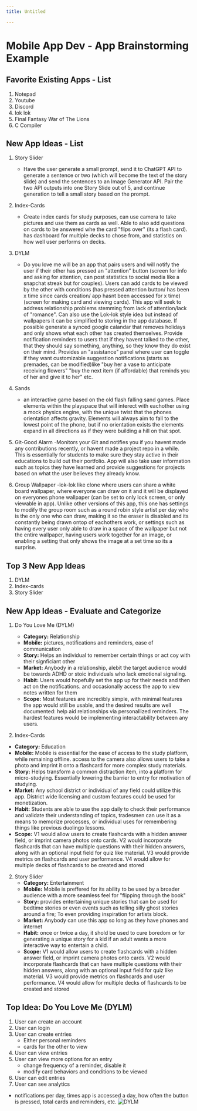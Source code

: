 ```yaml
---
title: Untitled

---
```


Mobile App Dev - App Brainstorming Example
===

## Favorite Existing Apps - List
1. Notepad
2. Youtube
3. Discord
4. lok lok
5. Final Fantasy War of The Lions
6. C Compiler

## New App Ideas - List
1. Story Slider
   - Have the user generate a small prompt, send it to ChatGPT API to generate a sentence or two (which will become the text of the story slide) and send the sentences to an Image Generator API. Pair the two API outputs into one Story Slide out of 5, and continue generation to tell a small story based on the prompt.  

2. Index-Cards
    - Create index cards for study purposes, can use camera to take pictures and use them as cards as well. Able to also add questions on cards to be answered whe the card "flips over" (its a flash card). has dashboard for multiple decks to chose from, and statistics on how well user performs on decks. 

3. DYLM
    - Do you love me will be an app that pairs users and will notify the user if their other has pressed an "attention" button (screen for info and asking for attention, can post statistics to social media like a snapchat streak but for couples). Users can add cards to be viewed by the other with conditions (has pressed attention button/ has been x time since cards creation/ app hasnt been accessed for x time)(screen for making card and viewing cards). This app will seek to address relationship problems stemming from lack of attention/lack of "romance". Can also use the Lok-lok style idea but instead of wallpapers it can be simplified to storing in the app database. If possible generate a synced google calandar that removes holidays and only shows what each other has created themselves. Provide notification reminders to users that if they havent talked to the other, that they should say something, anything, so they know they do exist on their mind. Provides an "assistance" panel where user can toggle if they want customizable suggestion notifications (starts as premades, can be modified)like "buy her a vase to anticipate receiving flowers" "buy the next item (if affordable) that reminds you of her and give it to her" etc.

4. Sands
   - an interactive game based on the old flash falling sand games. Place elements within the playspace that will interect with eachother using a mock physics engine, with the unique twist that the phones orientation affects gravity. Elements will always aim to fall to the lowest point of the phone, but if no orientation exists the elements expand in all directions as if they were building a hill on that spot.
     
6. Git-Good Alarm
   -Monitors your Git and notifies you if you havent made any contributions recently, or havent made a project repo in a while. This is essentially for students to make sure they stay active in their educations to build out their portfolio. App will also take user information such as topics they have learned and provide suggestions for projects based on what the user believes they already know. 
   
8. Group Wallpaper
  -lok-lok like clone where users can share a white board wallpaper, where everyone can draw on it and it will be displayed on everyones phone wallpaper (can be set to only lock screen, or only viewable in app). Unlike other versions of this app, this one has settings to modify the group room such as a round robin style artist per day who is the only one who can draw, making it so the eraser is disabled and its constantly being drawn ontop of eachothers work, or settings such as having every user only able to draw in a space of the wallpaper but not the entire wallpaper, having users work together for an image, or enabling a setting that only shows the image at a set time so its a surprise. 

## Top 3 New App Ideas
1.  DYLM
2. Index-cards
4. Story Slider

## New App Ideas - Evaluate and Categorize
1. Do You Love Me (DYLM)
   - **Category:** Relationship
   - **Mobile:** pictures, notifications and reminders, ease of communication
   - **Story:** Helps an individual to remember certain things or act coy with their signficiant other
   - **Market:** Anybody in a relationship, alebit the target audience would be towards ADHD or stoic individuals who lack emotional signaling.
   - **Habit:** Users would hopefully set the app up for their needs and then act on the notifications. and occasionally access the app to view notes written for them  
   - **Scope:** Most features are incredibly simple, with minimal features the app would still be usable, and the desired results are well documented: help aid relationships via personallized reminders. The hardest features would be implementing interactability between any users.
  
2.  Index-Cards
   - **Category:** Education
   - **Mobile:** Mobile is essential for the ease of access to the study platform, while remaining offline. access to the camera also allows users to take a photo and imprint it onto a flashcard for more complex study materials.
   - **Story:** Helps transform a common distraction item, into a platform for micro-studying. Essentially lowering the barrier to entry for motivation of studying. 
   - **Market:** Any school district or individual of any field could utilize this app. District wide licensing and custom features could be used for monetization. 
   - **Habit:** Students are able to use the app daily to check their performance and validate their understanding of topics, tradesmen can use it as a means to memorize processes, or individual uses for remembering things like previous duolingo lessons.
   - **Scope:** V1 would allow users to create flashcards with a hidden answer field, or imprint camera photos onto cards. V2 would incorporate flashcards that can have multiple questions with their hidden answers, along with an optional input field for quiz like material. V3 would provide metrics on flashcards and user performance. V4 would allow for multiple decks of flashcards to be created and stored
   
2. Story Slider 
   - **Category:** Entertainment
   - **Mobile:** Mobile is preffered for its ability to be used by a broader audience with a more seamless feel for "flipping through the book"
   - **Story:** provides entertaining unique stories that can be used for bedtime stories or even events such as telling silly ghost stories around a fire; To even providing inspiration for artists block.
   - **Market:** Anybody can use this app so long as they have phones and internet
   - **Habit:** once or twice a day, it shold be used to cure boredom or for generating a unique story for a kid if an adult wants a more interactive way to entertain a child.
   - **Scope:** V1 would allow users to create flashcards with a hidden answer field, or imprint camera photos onto cards. V2 would incorporate flashcards that can have multiple questions with their hidden answers, along with an optional input field for quiz like material. V3 would provide metrics on flashcards and user performance. V4 would allow for multiple decks of flashcards to be created and stored

## Top Idea: Do You Love Me (DYLM)
1. User can create an account
2. User can login
3. User can create entries
    - Either personal reminders
    - cards for the other to view
3. User can view entries 
3. User can view more options for an entry
    - change frequency of a reminder, disable it
    - modify card behaviors and conditions to be viewed
5. User can edit entries
6. User can see analytics
 - notifications per day, times app is accessed a day, how often the button is pressed, total cards and reminders, etc.
![DYLM](https://hackmd.io/_uploads/HyLDsSzm1g.png)
